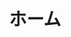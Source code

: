 ---
home: true
icon: home
title: ホーム
footer: '
<a href="https://vuepress.vuejs.org/"><img src="https://img.shields.io/badge/VuePress-2.0.0-brightgreen?style=flat&logo=vue.js" alt=\"VuePress"></a> <a href="https://github.com/vuepress-theme-hope/vuepress-theme-hope"><img src="https://img.shields.io/badge/Theme-Hope-3eaf7c?style=flat" alt="Theme"></a> <a href="https://vercel.com/"><img src="https://img.shields.io/badge/Vercel-gray?style=flat&logo=vercel" alt="Vercel"></a><br>
<b>ウェブサイト製作者: <a href="https://twitter.com/MuFeng086">MuFeng086</a> | 背景イラスト: <a href="https://space.bilibili.com/1203140540">阿巴Abba_</a></b>'
bgImage: https://pic.mufeng086.com/i/2023/09/22/ixv1yn.webp
bgImageStyle:
  background-attachment: fixed
heroFullScreen: true
heroImage: https://pic.mufeng086.com/i/2023/09/22/125oyrg.png
heroText: 木絵社
tagline: 高木さんのファンで構成される同人アニメ制作チーム
actions:
  - text: 概要
    link: ./about/

  - text: ↗️
    link: .
    icon: language

---